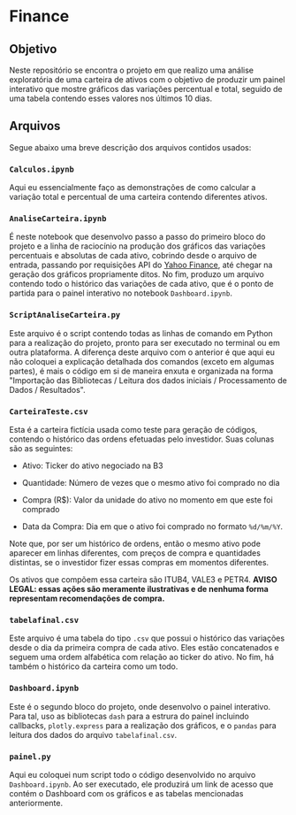 # **Finance**

## **Objetivo**

Neste repositório se encontra o projeto em que realizo uma análise exploratória de uma carteira de ativos com o objetivo de produzir um painel interativo que mostre gráficos das variações percentual e total, seguido de uma tabela contendo esses valores nos últimos 10 dias.

 <!-- em que o resultado é uma série de gráficos contendo a variação absoluta e percentual de cada ativo que compõe a carteira. No fim, também produzo um gráfico referente à essas variações da carteira como um todo. Para obter o histórico dos preços dos ativos, usei a biblioteca `pandas_datareader`.  -->



## **Arquivos**

Segue abaixo uma breve descrição dos arquivos contidos usados:

### `Calculos.ipynb`

Aqui eu essencialmente faço as demonstrações de como calcular a variação total e percentual de uma carteira contendo diferentes ativos.

### `AnaliseCarteira.ipynb`

É neste notebook que desenvolvo passo a passo do primeiro bloco do projeto e a linha de raciocínio na produção dos gráficos das variações percentuais e absolutas de cada ativo, cobrindo desde o arquivo de entrada, passando por requisições API do [Yahoo Finance](https://br.financas.yahoo.com/), até chegar na geração dos gráficos propriamente ditos. No fim, produzo um arquivo contendo todo o histórico das variações de cada ativo, que é o ponto de partida para o painel interativo no notebook `Dashboard.ipynb`.

### `ScriptAnaliseCarteira.py`

Este arquivo é o script contendo todas as linhas de comando em Python para a realização do projeto, pronto para ser executado no terminal ou em outra plataforma. A diferença deste arquivo com o anterior é que aqui eu não coloquei a explicação detalhada dos comandos (exceto em algumas partes), é mais o código em si de maneira enxuta e organizada na forma "Importação das Bibliotecas / Leitura dos dados iniciais / Processamento de Dados / Resultados".

### `CarteiraTeste.csv`

Esta é a carteira fictícia usada como teste para geração de códigos, contendo o histórico das ordens efetuadas pelo investidor. Suas colunas são as seguintes:

* Ativo: Ticker do ativo negociado na B3

* Quantidade: Número de vezes que o mesmo ativo foi comprado no dia

* Compra (R$): Valor da unidade do ativo no momento em que este foi comprado

* Data da Compra: Dia em que o ativo foi comprado no formato `%d/%m/%Y`.

Note que, por ser um histórico de ordens, então o mesmo ativo pode aparecer em linhas diferentes, com preços de compra e quantidades distintas, se o investidor fizer essas compras em momentos diferentes.

Os ativos que compõem essa carteira são ITUB4, VALE3 e PETR4. **AVISO LEGAL: essas ações são meramente ilustrativas e de nenhuma forma representam recomendações de compra.**

### `tabelafinal.csv`

Este arquivo é uma tabela do tipo `.csv` que possui o histórico das variações desde o dia da primeira compra de cada ativo. Eles estão concatenados e seguem uma ordem alfabética com relação ao ticker do ativo. No fim, há também o histórico da carteira como um todo.


### `Dashboard.ipynb`

Este é o segundo bloco do projeto, onde desenvolvo o painel interativo. Para tal, uso as bibliotecas `dash` para a estrura do painel incluindo callbacks, `plotly.express` para a realização dos gráficos, e o `pandas` para leitura dos dados do arquivo `tabelafinal.csv`.

### `painel.py`

Aqui eu coloquei num script todo o código desenvolvido no arquivo `Dashboard.ipynb`. Ao ser executado, ele produzirá um link de acesso que contém o Dashboard com os gráficos e as tabelas mencionadas anteriormente.
